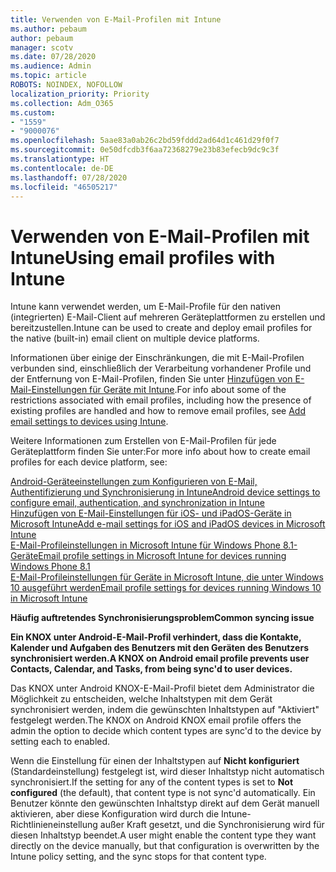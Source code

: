 ```yaml
---
title: Verwenden von E-Mail-Profilen mit Intune
ms.author: pebaum
author: pebaum
manager: scotv
ms.date: 07/28/2020
ms.audience: Admin
ms.topic: article
ROBOTS: NOINDEX, NOFOLLOW
localization_priority: Priority
ms.collection: Adm_O365
ms.custom:
- "1559"
- "9000076"
ms.openlocfilehash: 5aae83a0ab26c2bd59fddd2ad64d1c461d29f0f7
ms.sourcegitcommit: 0e50dfcdb3f6aa72368279e23b83efecb9dc9c3f
ms.translationtype: HT
ms.contentlocale: de-DE
ms.lasthandoff: 07/28/2020
ms.locfileid: "46505217"
---
```

# <a name="using-email-profiles-with-intune"></a><span data-ttu-id="41f61-102">Verwenden von E-Mail-Profilen mit Intune</span><span class="sxs-lookup"><span data-stu-id="41f61-102">Using email profiles with Intune</span></span>

<span data-ttu-id="41f61-103">Intune kann verwendet werden, um E-Mail-Profile für den nativen (integrierten) E-Mail-Client auf mehreren Geräteplattformen zu erstellen und bereitzustellen.</span><span class="sxs-lookup"><span data-stu-id="41f61-103">Intune can be used to create and deploy email profiles for the native (built-in) email client on multiple device platforms.</span></span>

<span data-ttu-id="41f61-104">Informationen über einige der Einschränkungen, die mit E-Mail-Profilen verbunden sind, einschließlich der Verarbeitung vorhandener Profile und der Entfernung von E-Mail-Profilen, finden Sie unter [Hinzufügen von E-Mail-Einstellungen für Geräte mit Intune](https://docs.microsoft.com/intune/email-settings-configure).</span><span class="sxs-lookup"><span data-stu-id="41f61-104">For info about some of the restrictions associated with email profiles, including how the presence of existing profiles are handled and how to remove email profiles, see [Add email settings to devices using Intune](https://docs.microsoft.com/intune/email-settings-configure).</span></span>

<span data-ttu-id="41f61-105">Weitere Informationen zum Erstellen von E-Mail-Profilen für jede Geräteplattform finden Sie unter:</span><span class="sxs-lookup"><span data-stu-id="41f61-105">For more info about how to create email profiles for each device platform, see:</span></span>

[<span data-ttu-id="41f61-106">Android-Geräteeinstellungen zum Konfigurieren von E-Mail, Authentifizierung und Synchronisierung in Intune</span><span class="sxs-lookup"><span data-stu-id="41f61-106">Android device settings to configure email, authentication, and synchronization in Intune</span></span>](https://docs.microsoft.com/intune/email-settings-android)  
[<span data-ttu-id="41f61-107">Hinzufügen von E-Mail-Einstellungen für iOS- und iPadOS-Geräte in Microsoft Intune</span><span class="sxs-lookup"><span data-stu-id="41f61-107">Add e-mail settings for iOS and iPadOS devices in Microsoft Intune</span></span>](https://docs.microsoft.com/intune/email-settings-ios)  
[<span data-ttu-id="41f61-108">E-Mail-Profileinstellungen in Microsoft Intune für Windows Phone 8.1-Geräte</span><span class="sxs-lookup"><span data-stu-id="41f61-108">Email profile settings in Microsoft Intune for devices running Windows Phone 8.1</span></span>](https://docs.microsoft.com/intune/email-settings-windows-phone-8-1)  
[<span data-ttu-id="41f61-109">E-Mail-Profileinstellungen für Geräte in Microsoft Intune, die unter Windows 10 ausgeführt werden</span><span class="sxs-lookup"><span data-stu-id="41f61-109">Email profile settings for devices running Windows 10 in Microsoft Intune</span></span>](https://docs.microsoft.com/intune/email-settings-windows-10)

<span data-ttu-id="41f61-110">**Häufig auftretendes Synchronisierungsproblem**</span><span class="sxs-lookup"><span data-stu-id="41f61-110">**Common syncing issue**</span></span>

<span data-ttu-id="41f61-111">**Ein KNOX unter Android-E-Mail-Profil verhindert, dass die Kontakte, Kalender und Aufgaben des Benutzers mit den Geräten des Benutzers synchronisiert werden.**</span><span class="sxs-lookup"><span data-stu-id="41f61-111">**A KNOX on Android email profile prevents user Contacts, Calendar, and Tasks, from being sync'd to user devices.**</span></span>

<span data-ttu-id="41f61-112">Das KNOX unter Android KNOX-E-Mail-Profil bietet dem Administrator die Möglichkeit zu entscheiden, welche Inhaltstypen mit dem Gerät synchronisiert werden, indem die gewünschten Inhaltstypen auf "Aktiviert" festgelegt werden.</span><span class="sxs-lookup"><span data-stu-id="41f61-112">The KNOX on Android KNOX email profile offers the admin the option to decide which content types are sync'd to the device by setting each to enabled.</span></span>

<span data-ttu-id="41f61-113">Wenn die Einstellung für einen der Inhaltstypen auf **Nicht konfiguriert** (Standardeinstellung) festgelegt ist, wird dieser Inhaltstyp nicht automatisch synchronisiert.</span><span class="sxs-lookup"><span data-stu-id="41f61-113">If the setting for any of the content types is set to **Not configured** (the default), that content type is not sync'd automatically.</span></span> <span data-ttu-id="41f61-114">Ein Benutzer könnte den gewünschten Inhaltstyp direkt auf dem Gerät manuell aktivieren, aber diese Konfiguration wird durch die Intune-Richtlinieneinstellung außer Kraft gesetzt, und die Synchronisierung wird für diesen Inhaltstyp beendet.</span><span class="sxs-lookup"><span data-stu-id="41f61-114">A user might enable the content type they want directly on the device manually, but that configuration is overwritten by the Intune policy setting, and the sync stops for that content type.</span></span>

